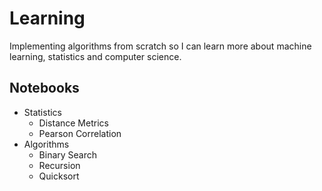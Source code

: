 # Learning
Implementing algorithms from scratch so I can learn more about machine learning, statistics and computer science.

## Notebooks

- Statistics
    - Distance Metrics
    - Pearson Correlation
- Algorithms
    - Binary Search
    - Recursion
    - Quicksort